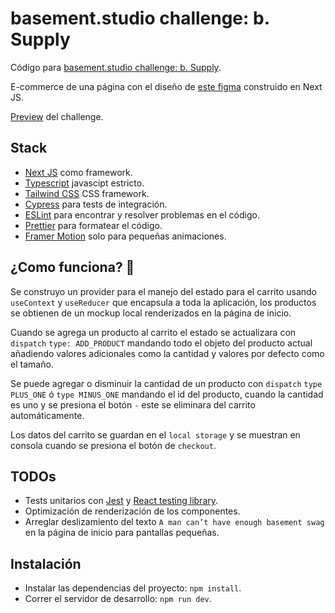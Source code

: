 # basement.studio challenge: b. Supply

Código para [basement.studio challenge: b. Supply](https://github.com/goncy/basement-challenge).

E-commerce de una página con el diseño de [este figma](https://www.figma.com/file/BYjaSbdPyhEL0ucneDlIQ0/Dev-Challenge?node-id=1%3A218) construido en Next JS.

[Preview](https://basement-challenge-swart.vercel.app/) del challenge.

## Stack

- [Next JS](https://nextjs.org/) como framework.
- [Typescript](https://www.typescriptlang.org/) javascipt estricto.
- [Tailwind CSS](https://tailwindcss.com/) CSS framework.
- [Cypress](https://www.cypress.io/) para tests de integración.
- [ESLint](https://eslint.org/) para encontrar y resolver problemas en el código.
- [Prettier](https://prettier.io/) para formatear el código.
- [Framer Motion](https://www.framer.com/motion/) solo para pequeñas animaciones.

## ¿Como funciona? 🤔

Se construyo un provider para el manejo del estado para el carrito usando `useContext` y `useReducer` que encapsula a toda la aplicación, los productos se obtienen de un mockup local renderizados en la página de inicio.

Cuando se agrega un producto al carrito el estado se actualizara con `dispatch` `type: ADD_PRODUCT` mandando todo el objeto del producto actual añadiendo valores adicionales como la cantidad y valores por defecto como el tamaño.

Se puede agregar o disminuir la cantidad de un producto con `dispatch` `type PLUS_ONE` ó `type MINUS_ONE` mandando el id del producto, cuando la cantidad es uno y se presiona el botón `-` este se eliminara del carrito automáticamente.

Los datos del carrito se guardan en el `local storage` y se muestran en consola cuando se presiona el botón de `checkout`.

## TODOs

- Tests unitarios con [Jest](https://jestjs.io/) y [React testing library](https://testing-library.com/).
- Optimización de renderización de los componentes.
- Arreglar deslizamiento del texto `A man can’t have enough base­ment swag` en la página de inicio para pantallas pequeñas.

## Instalación

- Instalar las dependencias del proyecto: `npm install`.
- Correr el servidor de desarrollo: `npm run dev`.

